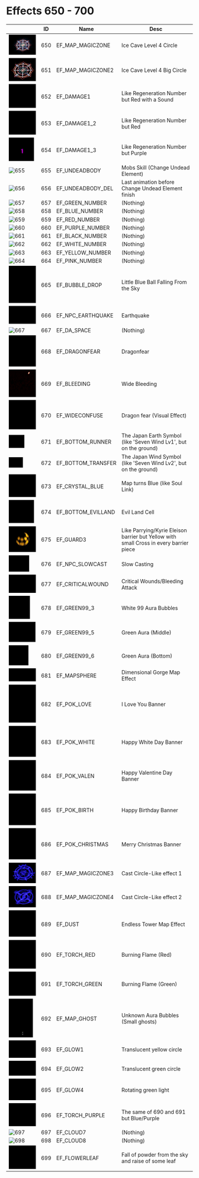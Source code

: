 # Effects 650 - 700

|    | ID | Name | Desc |
|----|----|------|------|
| ![650](650.gif) | 650 | EF_MAP_MAGICZONE | Ice Cave Level 4 Circle |
| ![651](651.gif) | 651 | EF_MAP_MAGICZONE2 | Ice Cave Level 4 Big Circle |
| ![652](652.gif) | 652 | EF_DAMAGE1 | Like Regeneration Number but Red with a Sound |
| ![653](653.gif) | 653 | EF_DAMAGE1_2 | Like Regeneration Number but Red |
| ![654](654.gif) | 654 | EF_DAMAGE1_3 | Like Regeneration Number but Purple |
| ![655](655.gif) | 655 | EF_UNDEADBODY | Mobs Skill (Change Undead Element) |
| ![656](656.gif) | 656 | EF_UNDEADBODY_DEL | Last animation before Change Undead Element finish |
| ![657](657.gif) | 657 | EF_GREEN_NUMBER | (Nothing) |
| ![658](658.gif) | 658 | EF_BLUE_NUMBER | (Nothing) |
| ![659](659.gif) | 659 | EF_RED_NUMBER | (Nothing) |
| ![660](660.gif) | 660 | EF_PURPLE_NUMBER | (Nothing) |
| ![661](661.gif) | 661 | EF_BLACK_NUMBER | (Nothing) |
| ![662](662.gif) | 662 | EF_WHITE_NUMBER | (Nothing) |
| ![663](663.gif) | 663 | EF_YELLOW_NUMBER | (Nothing) |
| ![664](664.gif) | 664 | EF_PINK_NUMBER | (Nothing) |
| ![665](665.gif) | 665 | EF_BUBBLE_DROP | Little Blue Ball Falling From the Sky |
| ![666](666.gif) | 666 | EF_NPC_EARTHQUAKE | Earthquake |
| ![667](667.gif) | 667 | EF_DA_SPACE | (Nothing) |
| ![668](668.gif) | 668 | EF_DRAGONFEAR | Dragonfear |
| ![669](669.gif) | 669 | EF_BLEEDING | Wide Bleeding |
| ![670](670.gif) | 670 | EF_WIDECONFUSE | Dragon fear (Visual Effect) |
| ![671](671.gif) | 671 | EF_BOTTOM_RUNNER | The Japan Earth Symbol (like 'Seven Wind Lv1', but on the ground) |
| ![672](672.gif) | 672 | EF_BOTTOM_TRANSFER | The Japan Wind Symbol (like 'Seven Wind Lv2', but on the ground) |
| ![673](673.gif) | 673 | EF_CRYSTAL_BLUE | Map turns Blue (like Soul Link) |
| ![674](674.gif) | 674 | EF_BOTTOM_EVILLAND | Evil Land Cell |
| ![675](675.gif) | 675 | EF_GUARD3 | Like Parrying/Kyrie Eleison barrier but Yellow with small Cross in every barrier piece |
| ![676](676.gif) | 676 | EF_NPC_SLOWCAST | Slow Casting |
| ![677](677.gif) | 677 | EF_CRITICALWOUND | Critical Wounds/Bleeding Attack |
| ![678](678.gif) | 678 | EF_GREEN99_3 | White 99 Aura Bubbles |
| ![679](679.gif) | 679 | EF_GREEN99_5 | Green Aura (Middle) |
| ![680](680.gif) | 680 | EF_GREEN99_6 | Green Aura (Bottom) |
| ![681](681.gif) | 681 | EF_MAPSPHERE | Dimensional Gorge Map Effect |
| ![682](682.gif) | 682 | EF_POK_LOVE | I Love You Banner |
| ![683](683.gif) | 683 | EF_POK_WHITE | Happy White Day Banner |
| ![684](684.gif) | 684 | EF_POK_VALEN | Happy Valentine Day Banner |
| ![685](685.gif) | 685 | EF_POK_BIRTH | Happy Birthday Banner |
| ![686](686.gif) | 686 | EF_POK_CHRISTMAS | Merry Christmas Banner |
| ![687](687.gif) | 687 | EF_MAP_MAGICZONE3 | Cast Circle-Like effect 1 |
| ![688](688.gif) | 688 | EF_MAP_MAGICZONE4 | Cast Circle-Like effect 2 |
| ![689](689.gif) | 689 | EF_DUST | Endless Tower Map Effect |
| ![690](690.gif) | 690 | EF_TORCH_RED | Burning Flame (Red) |
| ![691](691.gif) | 691 | EF_TORCH_GREEN | Burning Flame (Green) |
| ![692](692.gif) | 692 | EF_MAP_GHOST | Unknown Aura Bubbles (Small ghosts) |
| ![693](693.gif) | 693 | EF_GLOW1 | Translucent yellow circle |
| ![694](694.gif) | 694 | EF_GLOW2 | Translucent green circle |
| ![695](695.gif) | 695 | EF_GLOW4 | Rotating green light |
| ![696](696.gif) | 696 | EF_TORCH_PURPLE | The same of 690 and 691 but Blue/Purple |
| ![697](697.gif) | 697 | EF_CLOUD7 | (Nothing) |
| ![698](698.gif) | 698 | EF_CLOUD8 | (Nothing) |
| ![699](699.gif) | 699 | EF_FLOWERLEAF | Fall of powder from the sky and raise of some leaf |
